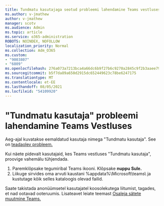 ```yaml
---
title: Tundmatu kasutajaga seotud probleemi lahendamine Teams vestluses
ms.author: v-jmathew
author: v-jmathew
manager: scotv
ms.audience: Admin
ms.topic: article
ms.service: o365-administration
ROBOTS: NOINDEX, NOFOLLOW
localization_priority: Normal
ms.collection: Adm_O365
ms.custom:
- "9003807"
- "6809"
ms.openlocfilehash: 276a073a7213bca4a66dc6b9f27b6c9270a2845c9f2b3aaee791ce28f17e9a75
ms.sourcegitcommit: b5f7da89a650d2915dc652449623c78be6247175
ms.translationtype: MT
ms.contentlocale: et-EE
ms.lasthandoff: 08/05/2021
ms.locfileid: "54109920"
---
```

# <a name="resolving-issue-with-unknown-user-in-teams-chat"></a>"Tundmatu kasutaja" probleemi lahendamine Teams Vestluses

Aeg-ajal kuvatakse eemaldatud kasutaja nimega "Tundmatu kasutaja". See on [teadaolev probleem.](https://docs.microsoft.com/microsoftteams/troubleshoot/known-issues/removed-user-appears-as-unknown)

Kui näete pidevalt kasutajaid, kes Teams vestluses "Tundmatu kasutaja", proovige vahemälu tühjendada.

1.  Paremklõpsake tegumiribal Teams ikooni. Klõpsake **nuppu Sule.**
2.  Liikuge sirvides oma arvuti kaustani %appdata%\Microsoft\teams\ ja kustutage kõik selles kataloogis olevad failid.

Saate takistada anonüümsetel kasutajatel koosolekutega liitumist, tagades, et nad ootavad ooteruumis. Lisateavet leiate teemast [Osaleja sätete muutmine Teams.](https://support.microsoft.com/office/change-participant-settings-for-a-teams-meeting-53261366-dbd5-45f9-aae9-a70e6354f88e)
